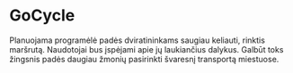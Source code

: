 
# GoCycle

Planuojama programėlė padės dviratininkams saugiau keliauti, rinktis maršrutą.
Naudotojai bus įspėjami apie jų laukiančius dalykus.
Galbūt toks žingsnis padės daugiau žmonių pasirinkti švaresnį transportą miestuose.

